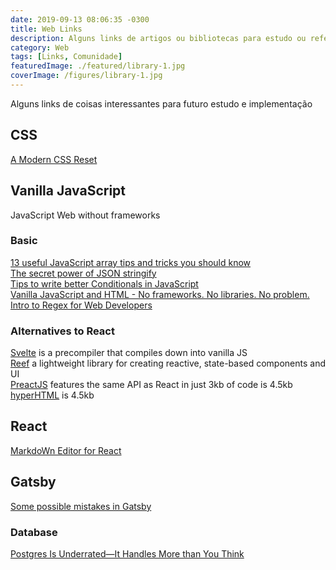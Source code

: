 ```yaml
---
date: 2019-09-13 08:06:35 -0300
title: Web Links
description: Alguns links de artigos ou bibliotecas para estudo ou referências
category: Web
tags: [Links, Comunidade]
featuredImage: ./featured/library-1.jpg
coverImage: /figures/library-1.jpg
---
```


Alguns links de coisas interessantes para futuro estudo e implementação

## CSS

[A Modern CSS Reset](https://dev.to/hankchizljaw/a-modern-css-reset-6p3)

## Vanilla JavaScript

JavaScript Web without frameworks

### Basic

[13 useful JavaScript array tips and tricks you should know](https://dev.to/duomly/13-useful-javascript-array-tips-and-tricks-you-should-know-2jfo)  
[The secret power of JSON stringify](https://dev.to/blacksonic/the-secret-power-of-json-stringify-393b)  
[Tips to write better Conditionals in JavaScript](https://dev.to/hellomeghna/tips-to-write-better-conditionals-in-javascript-2189)  
[Vanilla JavaScript and HTML - No frameworks. No libraries. No problem.](https://dev.to/pluralsight/vanilla-javascript-and-html-no-frameworks-no-libraries-no-problem-2n99)  
[Intro to Regex for Web Developers](https://dev.to/chrisachard/intro-to-regex-for-web-developers-2fj4)  

### Alternatives to React

[Svelte](https://svelte.dev/blog/write-less-code) is a precompiler that compiles down into vanilla JS  
[Reef](https://github.com/cferdinandi/reef) a lightweight library for creating reactive, state-based components and UI  
[PreactJS](https://preactjs.com) features the same API as React in just 3kb of code is 4.5kb  
[hyperHTML](https://viperhtml.js.org/hyperhtml/documentation/) is 4.5kb  

## React

[MarkdoWn Editor for React](https://github.com/uiwjs/react-md-editor)  

## Gatsby

[Some possible mistakes in Gatsby](https://jenniferwadella.com/blog/all-the-dumb-mistakes-i-made-building-my-first-gatsby-site)

### Database

[Postgres Is Underrated—It Handles More than You Think](https://dev.to/heroku/postgres-is-underrated-it-handles-more-than-you-think-4ff3)
